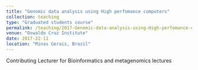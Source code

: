 ```yaml
---
title: "Genomic data analysis using High perfomance computers"
collection: teaching
type: "Graduated students course"
permalink: /teaching/2017-Genomic-data-analysis-using-High-perfomance-computers
venue: "Oswaldo Cruz Institute"
date: 2017-22-11
location: "Minas Gerais, Brazil"
---
```


Contributing Lecturer for Bioinformatics and metagenomics lectures
